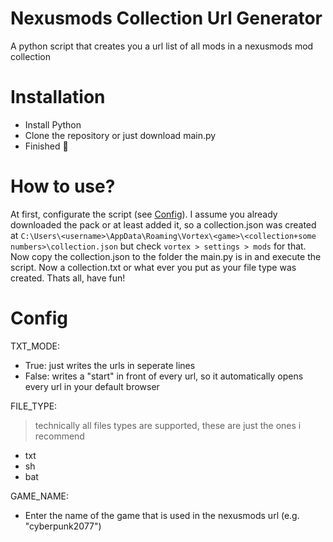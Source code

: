 # Nexusmods Collection Url Generator
A python script that creates you a url list of all mods in a nexusmods mod collection

# Installation
- Install Python
- Clone the repository or just download main.py
- Finished 🥳

# How to use?
At first, configurate the script (see [Config](https://github.com/benno0dev/Nexusmods-Collection-UrlGen/#Config)).
I assume you already downloaded the pack or at least added it, so a collection.json was created at ```C:\Users\<username>\AppData\Roaming\Vortex\<game>\<collection+some numbers>\collection.json``` but check ```vortex > settings > mods``` for that.
Now copy the collection.json to the folder the main.py is in and execute the script.
Now a collection.txt or what ever you put as your file type was created.
Thats all, have fun!

# Config
TXT_MODE:
- True: just writes the urls in seperate lines
- False: writes a "start" in front of every url, so it automatically opens every url in your default browser

FILE_TYPE:
> technically all files types are supported, these are just the ones i recommend
  - txt
  - sh
  - bat

GAME_NAME:
- Enter the name of the game that is used in the nexusmods url (e.g. "cyberpunk2077")
